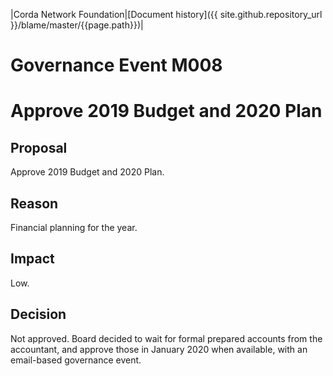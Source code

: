|Corda Network Foundation|[Document history]({{ site.github.repository_url }}/blame/master/{{page.path}})|

Governance Event M008
=====================

Approve 2019 Budget and 2020 Plan
=================================

Proposal
--------
Approve 2019 Budget and 2020 Plan.

Reason
------
Financial planning for the year.

Impact
------
Low.

Decision
--------
Not approved. Board decided to wait for formal prepared accounts from the accountant, and approve those in January 2020 
when available, with an email-based governance event.